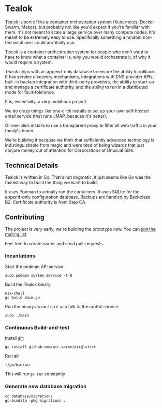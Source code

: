 # Tealok

Tealok is sort of like a container orchestration system (Kubernetes, Docker Swarm, Mesos), but probably not like you'd expect if you're familiar with them. It's not meant to scale a large service over many compute nodes. It's meant to be extremely easy to use. Specifically something a random non-technical user could profitably use.

Tealok is a container orchestration system for people who don't want to have to know what a container is, why you would orchestrate it, of why it would require a system.

Tealok ships with an append-only database to ensure the ability to rollback. It has service discovery mechanisms, integrations with DNS provider APIs, built-in backup integration with third-party providers, the ability to start-up and manage a certificate authority, and the ability to run in a distributed mode for fault-tolerance.

It is, essentially, a very ambitious project.

We do crazy things like one-click installs to set up your own self-hosted email service (that runs JMAP, because it's better).

Or one-click installs to use a transparent proxy to filter all web traffic in your family's home.

We're building it because we think that sufficiently advanced technology is indistinguishable from magic and were tired of being wizards that just conjure money out of attention for Corporations of Unusual Size.

## Technical Details

Tealok is written in Go. That's not dogmatic, it just seems like Go was the fastest way to build the thing we want to build.

It uses Podman to actually run the containers. It uses SQLite for the append-only configuration database. Backups are handled by Backblaze B2. Certificate authority is from Step CA.

## Contributing

The project is very early, we're building the prototype now. You can [join the mailing list](https://mailing-list.tealok.tech/subscription/form).

Feel free to create issues and send pull-requests.

### Incantations

Start the podman API service:

```
sudo podman system service -t 0
```

Build the Tealok binary

```
nix-shell
go build main.go
```

Run the binary as root so it can talk to the rootful service

```
sudo ./main
```

### Continuous Build-and-test

Install [air]():

```
go install github.com/air-verse/air@latest
```

Run air

```
~/go/bin/air
```

This will run `go run` constantly

### Generate new database migration

```
cd database/migrations
go-bindata -pkg migrations .
```

